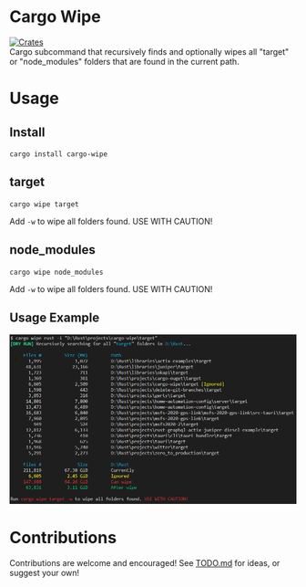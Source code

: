 # Cargo Wipe
[![Crates][crates_badge]][crates]\
Cargo subcommand that recursively finds and optionally wipes all "target" or "node_modules" folders that are found in the current path.

# Usage

## Install
```
cargo install cargo-wipe
```

## target
```
cargo wipe target
```
Add `-w` to wipe all folders found. USE WITH CAUTION!

## node_modules
```
cargo wipe node_modules
```
Add `-w` to wipe all folders found. USE WITH CAUTION!

## Usage Example
![alt text](https://github.com/mihai-dinculescu/cargo-wipe/blob/master/assets/screenshot.PNG "Usage Example")

# Contributions
Contributions are welcome and encouraged! See [TODO.md](TODO.md) for ideas, or suggest your own!

[crates_badge]: https://img.shields.io/crates/v/cargo-wipe.svg
[crates]: https://crates.io/crates/cargo-wipe